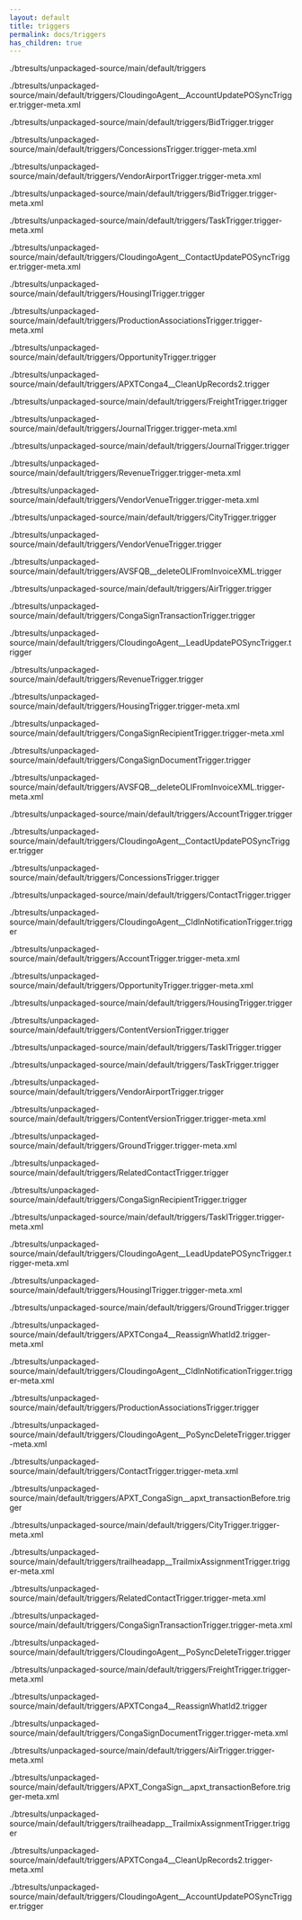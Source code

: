 ```yaml
---
layout: default
title: triggers
permalink: docs/triggers
has_children: true
---
```




./btresults/unpackaged-source/main/default/triggers

./btresults/unpackaged-source/main/default/triggers/CloudingoAgent__AccountUpdatePOSyncTrigger.trigger-meta.xml

./btresults/unpackaged-source/main/default/triggers/BidTrigger.trigger

./btresults/unpackaged-source/main/default/triggers/ConcessionsTrigger.trigger-meta.xml

./btresults/unpackaged-source/main/default/triggers/VendorAirportTrigger.trigger-meta.xml

./btresults/unpackaged-source/main/default/triggers/BidTrigger.trigger-meta.xml

./btresults/unpackaged-source/main/default/triggers/TaskTrigger.trigger-meta.xml

./btresults/unpackaged-source/main/default/triggers/CloudingoAgent__ContactUpdatePOSyncTrigger.trigger-meta.xml

./btresults/unpackaged-source/main/default/triggers/HousingITrigger.trigger

./btresults/unpackaged-source/main/default/triggers/ProductionAssociationsTrigger.trigger-meta.xml

./btresults/unpackaged-source/main/default/triggers/OpportunityTrigger.trigger

./btresults/unpackaged-source/main/default/triggers/APXTConga4__CleanUpRecords2.trigger

./btresults/unpackaged-source/main/default/triggers/FreightTrigger.trigger

./btresults/unpackaged-source/main/default/triggers/JournalTrigger.trigger-meta.xml

./btresults/unpackaged-source/main/default/triggers/JournalTrigger.trigger

./btresults/unpackaged-source/main/default/triggers/RevenueTrigger.trigger-meta.xml

./btresults/unpackaged-source/main/default/triggers/VendorVenueTrigger.trigger-meta.xml

./btresults/unpackaged-source/main/default/triggers/CityTrigger.trigger

./btresults/unpackaged-source/main/default/triggers/VendorVenueTrigger.trigger

./btresults/unpackaged-source/main/default/triggers/AVSFQB__deleteOLIFromInvoiceXML.trigger

./btresults/unpackaged-source/main/default/triggers/AirTrigger.trigger

./btresults/unpackaged-source/main/default/triggers/CongaSignTransactionTrigger.trigger

./btresults/unpackaged-source/main/default/triggers/CloudingoAgent__LeadUpdatePOSyncTrigger.trigger

./btresults/unpackaged-source/main/default/triggers/RevenueTrigger.trigger

./btresults/unpackaged-source/main/default/triggers/HousingTrigger.trigger-meta.xml

./btresults/unpackaged-source/main/default/triggers/CongaSignRecipientTrigger.trigger-meta.xml

./btresults/unpackaged-source/main/default/triggers/CongaSignDocumentTrigger.trigger

./btresults/unpackaged-source/main/default/triggers/AVSFQB__deleteOLIFromInvoiceXML.trigger-meta.xml

./btresults/unpackaged-source/main/default/triggers/AccountTrigger.trigger

./btresults/unpackaged-source/main/default/triggers/CloudingoAgent__ContactUpdatePOSyncTrigger.trigger

./btresults/unpackaged-source/main/default/triggers/ConcessionsTrigger.trigger

./btresults/unpackaged-source/main/default/triggers/ContactTrigger.trigger

./btresults/unpackaged-source/main/default/triggers/CloudingoAgent__CldInNotificationTrigger.trigger

./btresults/unpackaged-source/main/default/triggers/AccountTrigger.trigger-meta.xml

./btresults/unpackaged-source/main/default/triggers/OpportunityTrigger.trigger-meta.xml

./btresults/unpackaged-source/main/default/triggers/HousingTrigger.trigger

./btresults/unpackaged-source/main/default/triggers/ContentVersionTrigger.trigger

./btresults/unpackaged-source/main/default/triggers/TaskITrigger.trigger

./btresults/unpackaged-source/main/default/triggers/TaskTrigger.trigger

./btresults/unpackaged-source/main/default/triggers/VendorAirportTrigger.trigger

./btresults/unpackaged-source/main/default/triggers/ContentVersionTrigger.trigger-meta.xml

./btresults/unpackaged-source/main/default/triggers/GroundTrigger.trigger-meta.xml

./btresults/unpackaged-source/main/default/triggers/RelatedContactTrigger.trigger

./btresults/unpackaged-source/main/default/triggers/CongaSignRecipientTrigger.trigger

./btresults/unpackaged-source/main/default/triggers/TaskITrigger.trigger-meta.xml

./btresults/unpackaged-source/main/default/triggers/CloudingoAgent__LeadUpdatePOSyncTrigger.trigger-meta.xml

./btresults/unpackaged-source/main/default/triggers/HousingITrigger.trigger-meta.xml

./btresults/unpackaged-source/main/default/triggers/GroundTrigger.trigger

./btresults/unpackaged-source/main/default/triggers/APXTConga4__ReassignWhatId2.trigger-meta.xml

./btresults/unpackaged-source/main/default/triggers/CloudingoAgent__CldInNotificationTrigger.trigger-meta.xml

./btresults/unpackaged-source/main/default/triggers/ProductionAssociationsTrigger.trigger

./btresults/unpackaged-source/main/default/triggers/CloudingoAgent__PoSyncDeleteTrigger.trigger-meta.xml

./btresults/unpackaged-source/main/default/triggers/ContactTrigger.trigger-meta.xml

./btresults/unpackaged-source/main/default/triggers/APXT_CongaSign__apxt_transactionBefore.trigger

./btresults/unpackaged-source/main/default/triggers/CityTrigger.trigger-meta.xml

./btresults/unpackaged-source/main/default/triggers/trailheadapp__TrailmixAssignmentTrigger.trigger-meta.xml

./btresults/unpackaged-source/main/default/triggers/RelatedContactTrigger.trigger-meta.xml

./btresults/unpackaged-source/main/default/triggers/CongaSignTransactionTrigger.trigger-meta.xml

./btresults/unpackaged-source/main/default/triggers/CloudingoAgent__PoSyncDeleteTrigger.trigger

./btresults/unpackaged-source/main/default/triggers/FreightTrigger.trigger-meta.xml

./btresults/unpackaged-source/main/default/triggers/APXTConga4__ReassignWhatId2.trigger

./btresults/unpackaged-source/main/default/triggers/CongaSignDocumentTrigger.trigger-meta.xml

./btresults/unpackaged-source/main/default/triggers/AirTrigger.trigger-meta.xml

./btresults/unpackaged-source/main/default/triggers/APXT_CongaSign__apxt_transactionBefore.trigger-meta.xml

./btresults/unpackaged-source/main/default/triggers/trailheadapp__TrailmixAssignmentTrigger.trigger

./btresults/unpackaged-source/main/default/triggers/APXTConga4__CleanUpRecords2.trigger-meta.xml

./btresults/unpackaged-source/main/default/triggers/CloudingoAgent__AccountUpdatePOSyncTrigger.trigger

